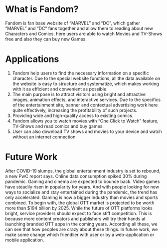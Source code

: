 # What is Fandom?
Fandom is fan base website of “MARVEL” and “DC”, which 
gather “MARVEL” and “DC” fans together and allow them to 
reading about new Characters and Comics, here users are able to 
watch Movies and TV-Shows free and also they can buy new 
Games.


# Applications
1. Fandom help users to find the necessary information on a specific character. Due to the 
special website functions, all the data available on the website is easy to structure and 
systematize, which makes working with it as efficient and convenient as possible.
2. The main purpose is to attract visitors using bright and attractive images, animation effects, 
and interactive services. Due to the specifics of the entertainment site, banner and 
contextual advertising work here quite effectively, increasing the profitability of such 
projects.
3. Providing wide and high-quality access to existing comics.
4. Fandom allows you to watch movies with “One Click to Watch” feature, TV-Shows and read 
comics and buy games.
5. User can also download TV shows and movies to your device and watch without an internet 
connection

# Future Work
After COVID-19 slumps, the global entertainment industry is set to rebound, 
a new PwC report says. Online data consumption spiked 30% during pandemic. Gaming and cinema are expected to bounce back.
Video games have steadily risen in popularity for years. And with 
people looking for new ways to socialize and stay entertained 
during the pandemic, the trend has only accelerated. Gaming is 
now a bigger industry than movies and sports combined. 
To begin with, the global OTT market is projected to be worth 
more than $194 billion by 2025. While the future of OTT platforms 
looks bright, service providers should expect to face stiff 
competition. This is because more content creators and 
publishers will try their hands at launching branded OTT apps in 
the coming years. 
According all these, we can see that how peoples are crazy about 
these things. In future work, we make some change which 
friendlier with user or by a web-application or mobile application. 
